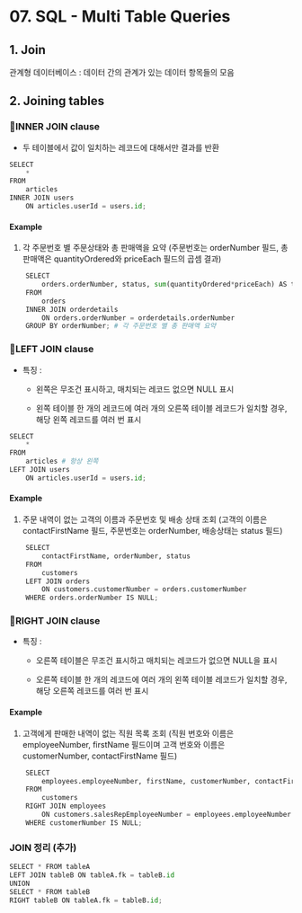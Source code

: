 # 07. SQL - Multi Table Queries

## 1. Join

관계형 데이터베이스 : 데이터 간의 관계가 있는 데이터 항목들의 모음

## 2. Joining tables

### **📍INNER JOIN** clause

- 두 테이블에서 값이 일치하는 레코드에 대해서만 결과를 반환

```python
SELECT
	*
FROM
	articles
INNER JOIN users
	ON articles.userId = users.id;
```
#### Example

1. 각 주문번호 별 주문상태와 총 판매액을 요약
(주문번호는 orderNumber 필드, 총 판매액은 quantityOrdered와 priceEach 필드의 곱셈 결과)

```python
    SELECT
        orders.orderNumber, status, sum(quantityOrdered*priceEach) AS totalSales
    FROM
        orders
    INNER JOIN orderdetails
        ON orders.orderNumber = orderdetails.orderNumber
    GROUP BY orderNumber; # 각 주문번호 별 총 판매액 요약

```

### **📍LEFT JOIN** clause

- 특징 :

    - 왼쪽은 무조건 표시하고, 매치되는 레코드 없으면 NULL 표시

    - 왼쪽 테이블 한 개의 레코드에 여러 개의 오른쪽 테이블 레코드가 일치할 경우, 해당 왼쪽 레코드를 여러 번 표시

```python
SELECT
	*
FROM
	articles # 항상 왼쪽
LEFT JOIN users
	ON articles.userId = users.id;
```

#### Example

1. 주문 내역이 없는 고객의 이름과 주문번호 및 배송 상태 조회 (고객의 이름은 contactFirstName 필드, 주문번호는 orderNumber, 배송상태는 status 필드)

```python
    SELECT 
        contactFirstName, orderNumber, status
    FROM 
        customers
    LEFT JOIN orders
        ON customers.customerNumber = orders.customerNumber
    WHERE orders.orderNumber IS NULL;
```

### **📍RIGHT JOIN** clause

- 특징 :

    - 오른쪽 테이블은 무조건 표시하고 매치되는 레코드가 없으면 NULL을 표시

    - 오른쪽 테이블 한 개의 레코드에 여러 개의 왼쪽 테이블 레코드가 일치할 경우, 해당 오른쪽 레코드를 여러 번 표시

#### Example

1. 고객에게 판매한 내역이 없는 직원 목록 조회
(직원 번호와 이름은 employeeNumber, firstName 필드이며 고객 번호와 이름은 customerNumber, contactFirstName 필드)

```python
    SELECT
        employees.employeeNumber, firstName, customerNumber, contactFirstName
    FROM
        customers
    RIGHT JOIN employees
        ON customers.salesRepEmployeeNumber = employees.employeeNumber
    WHERE customerNumber IS NULL;
```

### JOIN 정리 (추가)

```python
SELECT * FROM tableA
LEFT JOIN tableB ON tableA.fk = tableB.id
UNION
SELECT * FROM tableB
RIGHT tableB ON tableA.fk = tableB.id;
```